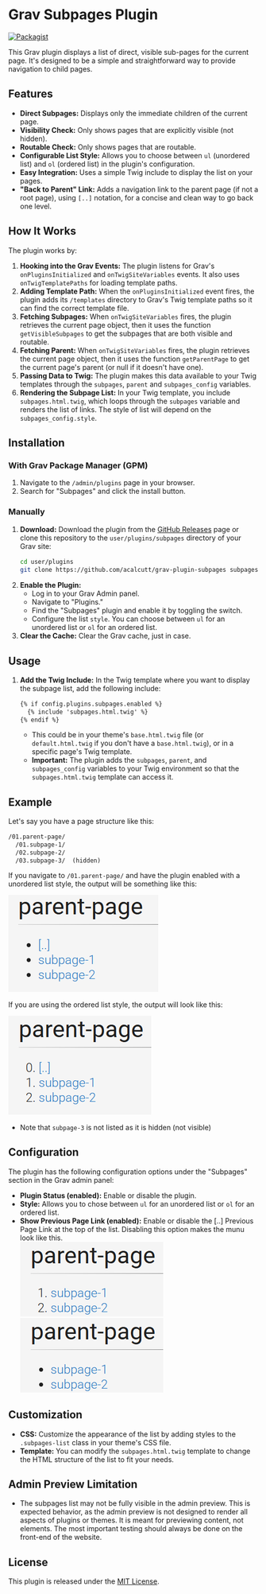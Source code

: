 # Grav Subpages Plugin

[![Packagist](https://img.shields.io/packagist/v/acalcutt/grav-plugin-subpages.svg)](https://packagist.org/packages/acalcutt/grav-plugin-subpages)

This Grav plugin displays a list of direct, visible sub-pages for the current page. It's designed to be a simple and straightforward way to provide navigation to child pages.

## Features

*   **Direct Subpages:** Displays only the immediate children of the current page.
*   **Visibility Check:** Only shows pages that are explicitly visible (not hidden).
*   **Routable Check:** Only shows pages that are routable.
*   **Configurable List Style:** Allows you to choose between `ul` (unordered list) and `ol` (ordered list) in the plugin's configuration.
*   **Easy Integration:** Uses a simple Twig include to display the list on your pages.
*   **"Back to Parent" Link:** Adds a navigation link to the parent page (if not a root page), using `[..]` notation, for a concise and clean way to go back one level.

## How It Works

The plugin works by:

1.  **Hooking into the Grav Events:** The plugin listens for Grav's `onPluginsInitialized` and `onTwigSiteVariables` events. It also uses `onTwigTemplatePaths` for loading template paths.
2.  **Adding Template Path:** When the `onPluginsInitialized` event fires, the plugin adds its `/templates` directory to Grav's Twig template paths so it can find the correct template file.
3.  **Fetching Subpages:** When `onTwigSiteVariables` fires, the plugin retrieves the current page object, then it uses the function `getVisibleSubpages` to get the subpages that are both visible and routable.
4.  **Fetching Parent:** When `onTwigSiteVariables` fires, the plugin retrieves the current page object, then it uses the function `getParentPage` to get the current page's parent (or null if it doesn't have one).
5.  **Passing Data to Twig:** The plugin makes this data available to your Twig templates through the `subpages`, `parent` and `subpages_config` variables.
6.  **Rendering the Subpage List:** In your Twig template, you include `subpages.html.twig`, which loops through the `subpages` variable and renders the list of links. The style of list will depend on the `subpages_config.style`.

## Installation

### With Grav Package Manager (GPM)

1.  Navigate to the `/admin/plugins` page in your browser.
2.  Search for "Subpages" and click the install button.

### Manually

1.  **Download:** Download the plugin from the [GitHub Releases](https://github.com/acalcutt/grav-plugin-subpages/releases) page or clone this repository to the `user/plugins/subpages` directory of your Grav site:
    ```bash
    cd user/plugins
    git clone https://github.com/acalcutt/grav-plugin-subpages subpages
    ```
2.  **Enable the Plugin:**
    *   Log in to your Grav Admin panel.
    *   Navigate to "Plugins."
    *   Find the "Subpages" plugin and enable it by toggling the switch.
    *   Configure the list `style`. You can choose between `ul` for an unordered list or `ol` for an ordered list.
3.  **Clear the Cache:** Clear the Grav cache, just in case.

## Usage

1.  **Add the Twig Include:** In the Twig template where you want to display the subpage list, add the following include:

    ```twig
    {% if config.plugins.subpages.enabled %}
      {% include 'subpages.html.twig' %}
    {% endif %}
    ```

    *   This could be in your theme's `base.html.twig` file (or `default.html.twig` if you don't have a `base.html.twig`), or in a specific page's Twig template.
    *   **Important:** The plugin adds the `subpages`, `parent`, and `subpages_config` variables to your Twig environment so that the `subpages.html.twig` template can access it.

## Example

Let's say you have a page structure like this:

```
/01.parent-page/
  /01.subpage-1/
  /02.subpage-2/
  /03.subpage-3/  (hidden)
```

If you navigate to `/01.parent-page/` and have the plugin enabled with a unordered list style, the output will be something like this:

![Subpages Plugin Unordered List](screenshots/subpages_ul.png)

If you are using the ordered list style, the output will look like this:

![Subpages Plugin Ordered List](screenshots/subpages_ol.png)

*   Note that `subpage-3` is not listed as it is hidden (not visible)

## Configuration

The plugin has the following configuration options under the "Subpages" section in the Grav admin panel:

*   **Plugin Status (enabled):** Enable or disable the plugin.
*   **Style:** Allows you to chose between `ul` for an unordered list or `ol` for an ordered list.
*   **Show Previous Page Link (enabled):** Enable or disable the [..] Previous Page Link at the top of the list. Disabling this option makes the munu look like this.  
    ![Subpages Plugin Unordered List](screenshots/subpages_ol_no-root.png)  
    ![Subpages Plugin Unordered List](screenshots/subpages_ul_no-root.png)  

## Customization

*   **CSS:** Customize the appearance of the list by adding styles to the `.subpages-list` class in your theme's CSS file.
*   **Template:** You can modify the `subpages.html.twig` template to change the HTML structure of the list to fit your needs.

## Admin Preview Limitation

*   The subpages list may not be fully visible in the admin preview. This is expected behavior, as the admin preview is not designed to render all aspects of plugins or themes. It is meant for previewing content, not elements. The most important testing should always be done on the front-end of the website.

## License

This plugin is released under the [MIT License](LICENSE).
